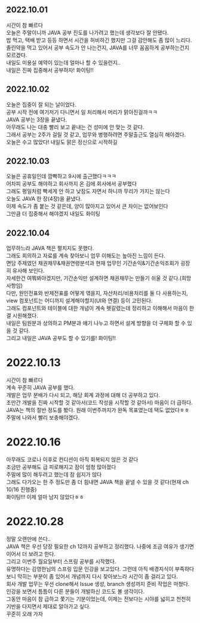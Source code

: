 ## 2022.10.01
시간이 참 빠르다  
오늘은 주말이니까 JAVA 공부 진도를 나가려고 했는데 생각보다 잘 안됐다.  
밥 먹고, 택배 받고 등등 하면서 시간을 허비하긴 했지만 그걸 감안해도 좀 많이 느리다.  
졸린약을 먹고 있어서 공부 속도가 안 나는건지, JAVA를 너무 꼼꼼하게 공부하는건지 모르겠다.  
내일도 미용실 예약이 있는데 얼마나 할 수 있을런지..  
내일은 진짜 집중해서 공부하자! 화이팅!!  

## 2022.10.02
오늘은 집중이 잘 되는 날이었다.  
공부 시작 전에 여기저기 다니면서 일 처리해서 머리가 맑아진걸까ㅋㅋ  
JAVA 공부는 3장을 끝냈다.  
아무래도 나는 대충 빨리 보고 끝내는 건 성미에 안 맞는 것 같다.  
그래서 공부는 2주가 걸릴 것 같고, 업무와 병행하려면 주말출근도 열심히 해야겠다.  
오늘은 수고 많았다! 내일도 맑은 정신으로 시작하길  

## 2022.10.03
오늘은 공휴일인데 깜빡하고 9시에 출근했다ㅋㅋㅋ  
어차피 공부도 해야하고 회사까지 온 김에 회사에서 공부했다  
그래도 평일처럼 빡세게 안 하고 낮잠도 자면서 하니까 무리가 가지는 않는다  
오늘도 JAVA 한 장(4장)을 끝냈다.  
이제 속도가 좀 붙는 것 같은데, 양이 많아지고 있어서 큰 차이는 없어보인다  
그만큼 더 집중해서 해야겠지 내일도 화이팅  

## 2022.10.04
업무하느라 JAVA 책은 펼치지도 못했다.  
그래도 회의하고 자료를 계속 찾아보니 업무 이해도는 높아진 느낌이 든다.  
면담 주제였던 채권채무&채권연령분석과 현재 업무인 기간손익&기간손익조회가 굉장히 유사해 보인다.  
자세한건 여쭤봐야겠지만, 기간손익만 설계하면 채권채무는 만들기 쉬울 것 같다.(희망사항임)  
다만, 원인전표와 반제전표를 어떻게 엮을지, 자산처리/비용처리를 둘 다 사용하는지, view 컴포넌트는 어디까지 설계해야할지(UI와 연결) 등이 고민된다.  
그래도 컴포넌트와 테이블에 대한 개념이 계속 헷갈렸는데 정리하고 이해해서 마음이 한결 시원해졌다.  
내일은 팀원분과 상의하고 PM분과 얘기 나누고 하면서 설계 방향을 더 구체화 할 수 있을 것 같다.  
그리고 내일은 JAVA 공부도 할 수 있기를! 화이팅!!  

# 2022.10.13
시간이 참 빠르다  
계속 꾸준히 JAVA 공부를 했다.  
개발은 업무 분배가 다시 되고, 해당 회계 과정에 대해 더 공부하고 있다.  
조만간 개발을 진짜 시작할 것 같아서(코드 작성을 시작할 것 같아서) 마음이 더 급하다.  
JAVA는 책의 절반 정도를 봤다. 원래 이번주까지가 완독 목표였는데 택도 없었다ㅎㅎ  
주말에 나와서 빨리 보충해야겠다.  

# 2022.10.16
아무래도 코로나 이후로 컨디션이 아직 회복되지 않은 것 같다  
조금만 공부해도 급 피로해지고 잠이 엄청 많아졌다  
주말에 많이 해두려고 했는데 참 쉽지가 않다  
그래도 다가오는 한 주 정도만 좀 더 힘내면 JAVA 책을 끝낼 수 있을 것 같다(현재 ch 10/16 진행중)  
화이팅!!! 이제 얼마 남지 않았다ㅎㅎ  

# 2022.10.28
정말 오랜만에 쓴다..  
JAVA 책은 우선 당장 필요한 ch 12까지 공부하고 정리했다. 나중에 조금 여유가 생기면 이어서 더 보려고 한다.  
그리고 이번주 월요일부터 스프링 공부를 시작했다.  
유명하다는 김영한님의 스프링 입문 인강을 보고있다. 그런데 아직 배경지식이 부족하다보니 막히는 부분이 좀 있어서 개념까지 다시 찾아보느라 시간이 좀 걸리고 있다.  
회사 개발 업무는 우선 clone해서 Issue 생성, branch 생성까지 준비 작업은 마쳤다.  
인강을 보면서 틈틈이 다른 분들이 개발하신 코드도 볼 생각이다.  
그동안 마음이 참 급하고 쫓기는 기분이었는데, 이제는 전보다는 시야를 넓히고 천천히 기반을 다지면서 제대로 알아가고 싶다.  
꾸준히 오래 가자  
